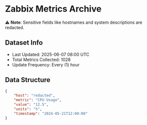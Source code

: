 # Zabbix Metrics Archive

⚠️ **Note**: Sensitive fields like hostnames and system descriptions are redacted.

## Dataset Info
- Last Updated: 2025-06-07 08:00 UTC
- Total Metrics Collected: 1028
- Update Frequency: Every (1) hour

## Data Structure
```json
{
    "host": "redacted",
    "metric": "CPU Usage",
    "value": "12.5",
    "units": "%",
    "timestamp": "2024-05-21T12:00:00"
}
```
